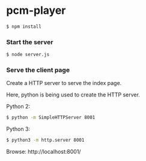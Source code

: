 # pcm-player

```sh
$ npm install
```

### Start the server

```sh
$ node server.js
```


### Serve the client page
Create a HTTP server to serve the index page.

Here, python is being used to create the HTTP server.

Python 2:
```sh
$ python -m SimpleHTTPServer 8001
```

Python 3:
```sh
$ python3 -m http.server 8001
```

Browse: http://localhost:8001/
